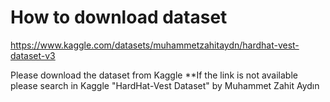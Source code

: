 # How to download dataset

https://www.kaggle.com/datasets/muhammetzahitaydn/hardhat-vest-dataset-v3

Please download the dataset from Kaggle
**If the link is not available please search in Kaggle "HardHat-Vest Dataset" by Muhammet Zahit Aydın

